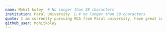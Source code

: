 ```yaml
---
name: Mohit koley  # No longer than 28 characters
institution: Parul University  🚩 # no longer than 58 characters
quote: I am currently pursuing MCA from Parul university, have great instrest at Flutter and python # no longer than 100 characters, avoid using quotes(") to guarantee the format remains the same.
github_user: Mohitkoley
---
```

